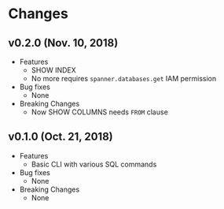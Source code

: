 Changes
===

## v0.2.0 (Nov. 10, 2018)

* Features
  * SHOW INDEX
  * No more requires `spanner.databases.get` IAM permission
* Bug fixes
  * None
* Breaking Changes
  * Now SHOW COLUMNS needs `FROM` clause

## v0.1.0 (Oct. 21, 2018)

* Features
  * Basic CLI with various SQL commands
* Bug fixes
  * None
* Breaking Changes
  * None
